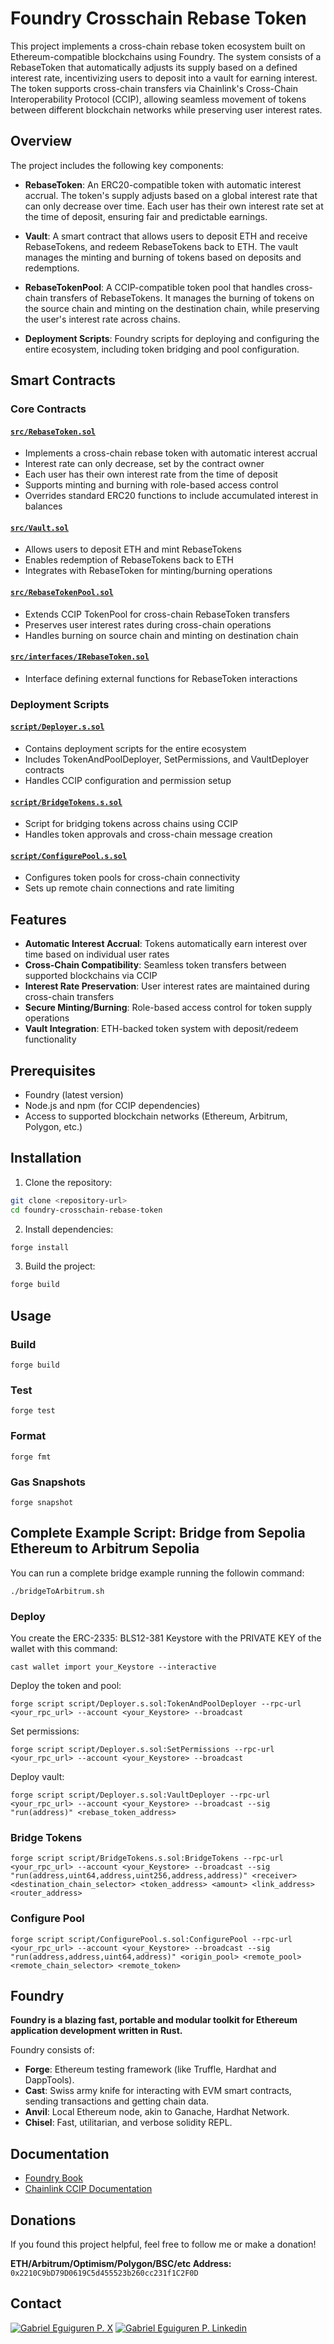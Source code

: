 # Foundry Crosschain Rebase Token

This project implements a cross-chain rebase token ecosystem built on Ethereum-compatible blockchains using Foundry. The system consists of a RebaseToken that automatically adjusts its supply based on a defined interest rate, incentivizing users to deposit into a vault for earning interest. The token supports cross-chain transfers via Chainlink's Cross-Chain Interoperability Protocol (CCIP), allowing seamless movement of tokens between different blockchain networks while preserving user interest rates.

## Overview

The project includes the following key components:

- **RebaseToken**: An ERC20-compatible token with automatic interest accrual. The token's supply adjusts based on a global interest rate that can only decrease over time. Each user has their own interest rate set at the time of deposit, ensuring fair and predictable earnings.

- **Vault**: A smart contract that allows users to deposit ETH and receive RebaseTokens, and redeem RebaseTokens back to ETH. The vault manages the minting and burning of tokens based on deposits and redemptions.

- **RebaseTokenPool**: A CCIP-compatible token pool that handles cross-chain transfers of RebaseTokens. It manages the burning of tokens on the source chain and minting on the destination chain, while preserving the user's interest rate across chains.

- **Deployment Scripts**: Foundry scripts for deploying and configuring the entire ecosystem, including token bridging and pool configuration.

## Smart Contracts

### Core Contracts

#### [`src/RebaseToken.sol`](src/RebaseToken.sol)
- Implements a cross-chain rebase token with automatic interest accrual
- Interest rate can only decrease, set by the contract owner
- Each user has their own interest rate from the time of deposit
- Supports minting and burning with role-based access control
- Overrides standard ERC20 functions to include accumulated interest in balances

#### [`src/Vault.sol`](src/Vault.sol)
- Allows users to deposit ETH and mint RebaseTokens
- Enables redemption of RebaseTokens back to ETH
- Integrates with RebaseToken for minting/burning operations

#### [`src/RebaseTokenPool.sol`](src/RebaseTokenPool.sol)
- Extends CCIP TokenPool for cross-chain RebaseToken transfers
- Preserves user interest rates during cross-chain operations
- Handles burning on source chain and minting on destination chain

#### [`src/interfaces/IRebaseToken.sol`](src/interfaces/IRebaseToken.sol)
- Interface defining external functions for RebaseToken interactions

### Deployment Scripts

#### [`script/Deployer.s.sol`](script/Deployer.s.sol)
- Contains deployment scripts for the entire ecosystem
- Includes TokenAndPoolDeployer, SetPermissions, and VaultDeployer contracts
- Handles CCIP configuration and permission setup

#### [`script/BridgeTokens.s.sol`](script/BridgeTokens.s.sol)
- Script for bridging tokens across chains using CCIP
- Handles token approvals and cross-chain message creation

#### [`script/ConfigurePool.s.sol`](script/ConfigurePool.s.sol)
- Configures token pools for cross-chain connectivity
- Sets up remote chain connections and rate limiting

## Features

- **Automatic Interest Accrual**: Tokens automatically earn interest over time based on individual user rates
- **Cross-Chain Compatibility**: Seamless token transfers between supported blockchains via CCIP
- **Interest Rate Preservation**: User interest rates are maintained during cross-chain transfers
- **Secure Minting/Burning**: Role-based access control for token supply operations
- **Vault Integration**: ETH-backed token system with deposit/redeem functionality

## Prerequisites

- Foundry (latest version)
- Node.js and npm (for CCIP dependencies)
- Access to supported blockchain networks (Ethereum, Arbitrum, Polygon, etc.)

## Installation

1. Clone the repository:
```bash
git clone <repository-url>
cd foundry-crosschain-rebase-token
```

2. Install dependencies:
```bash
forge install
```

3. Build the project:
```bash
forge build
```

## Usage

### Build

```shell
forge build
```

### Test

```shell
forge test
```

### Format

```shell
forge fmt
```

### Gas Snapshots

```shell
forge snapshot
```

## Complete Example Script: Bridge from Sepolia Ethereum to Arbitrum Sepolia

You can run a complete bridge example running the followin command:

```shell
./bridgeToArbitrum.sh
```

### Deploy

You create the ERC-2335: BLS12-381 Keystore with the PRIVATE KEY of the wallet with this command:
```shell
cast wallet import your_Keystore --interactive
```

Deploy the token and pool:
```shell
forge script script/Deployer.s.sol:TokenAndPoolDeployer --rpc-url <your_rpc_url> --account <your_Keystore> --broadcast
```

Set permissions:
```shell
forge script script/Deployer.s.sol:SetPermissions --rpc-url <your_rpc_url> --account <your_Keystore> --broadcast
```

Deploy vault:
```shell
forge script script/Deployer.s.sol:VaultDeployer --rpc-url <your_rpc_url> --account <your_Keystore> --broadcast --sig "run(address)" <rebase_token_address>
```

### Bridge Tokens

```shell
forge script script/BridgeTokens.s.sol:BridgeTokens --rpc-url <your_rpc_url> --account <your_Keystore> --broadcast --sig "run(address,uint64,address,uint256,address,address)" <receiver> <destination_chain_selector> <token_address> <amount> <link_address> <router_address>
```

### Configure Pool

```shell
forge script script/ConfigurePool.s.sol:ConfigurePool --rpc-url <your_rpc_url> --account <your_Keystore> --broadcast --sig "run(address,address,uint64,address)" <origin_pool> <remote_pool> <remote_chain_selector> <remote_token>
```

## Foundry

**Foundry is a blazing fast, portable and modular toolkit for Ethereum application development written in Rust.**

Foundry consists of:

- **Forge**: Ethereum testing framework (like Truffle, Hardhat and DappTools).
- **Cast**: Swiss army knife for interacting with EVM smart contracts, sending transactions and getting chain data.
- **Anvil**: Local Ethereum node, akin to Ganache, Hardhat Network.
- **Chisel**: Fast, utilitarian, and verbose solidity REPL.

## Documentation

- [Foundry Book](https://book.getfoundry.sh/)
- [Chainlink CCIP Documentation](https://docs.chain.link/ccip)

## Donations

If you found this project helpful, feel free to follow me or make a donation!

**ETH/Arbitrum/Optimism/Polygon/BSC/etc Address:** `0x2210C9bD79D0619C5d455523b260cc231f1C2F0D`

## Contact

[![Gabriel Eguiguren P. X](https://img.shields.io/badge/Twitter-1DA1F2?style=for-the-badge&logo=twitter&logoColor=white)](https://x.com/GaBoEgui)
[![Gabriel Eguiguren P. Linkedin](https://img.shields.io/badge/LinkedIn-0077B5?style=for-the-badge&logo=linkedin&logoColor=white)](https://www.linkedin.com/in/gabrieleguiguren/)
